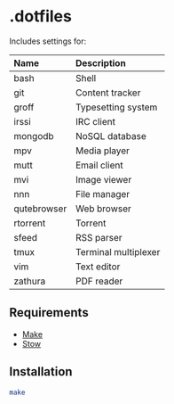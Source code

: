 # .dotfiles

Includes settings for:

| Name        | Description          |
| :---------- | :------------------- |
| bash        | Shell                |
| git         | Content tracker      |
| groff       | Typesetting system   |
| irssi       | IRC client           |
| mongodb     | NoSQL database       |
| mpv         | Media player         |
| mutt        | Email client         |
| mvi         | Image viewer         |
| nnn         | File manager         |
| qutebrowser | Web browser          |
| rtorrent    | Torrent              |
| sfeed       | RSS parser           |
| tmux        | Terminal multiplexer |
| vim         | Text editor          |
| zathura     | PDF reader           |

## Requirements

- [Make](https://www.gnu.org/software/make/)
- [Stow](https://www.gnu.org/software/stow/)

## Installation

```sh
make
```
